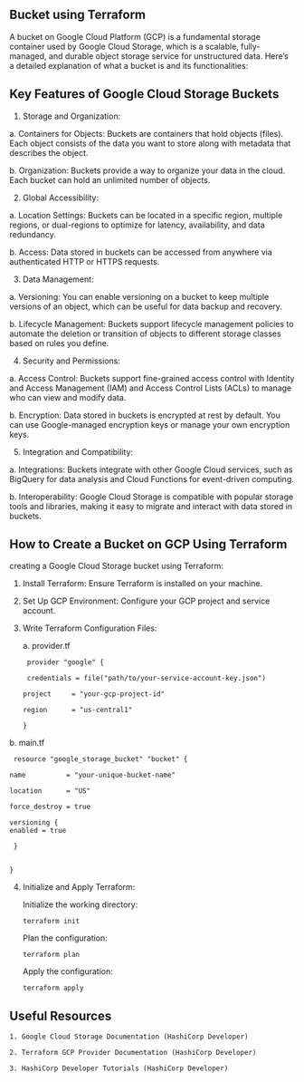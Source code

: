 
## Bucket using Terraform

A bucket on Google Cloud Platform (GCP) is a fundamental storage container used by Google Cloud Storage, which is a scalable, fully-managed, and durable object storage service for unstructured data. Here’s a detailed explanation of what a bucket is and its functionalities:


## Key Features of Google Cloud Storage Buckets

1. Storage and Organization:

  a. Containers for Objects: Buckets are containers that hold objects (files). Each object consists of the data you want to store along with metadata that describes the object.

b. Organization: Buckets provide a way to organize your data in the cloud. Each bucket can hold an unlimited number of objects.

2. Global Accessibility:

 a. Location Settings: Buckets can be located in a specific region, multiple regions, or dual-regions to optimize for latency, availability, and data redundancy.

b. Access: Data stored in buckets can be accessed from anywhere via authenticated HTTP or HTTPS requests.

3. Data Management:
 
 a. Versioning: You can enable versioning on a bucket to keep multiple versions of an object, which can be useful for data backup and recovery.

b. Lifecycle Management: Buckets support lifecycle management policies to automate the deletion or transition of objects to different storage classes based on rules you define.

4. Security and Permissions:

a. Access Control: Buckets support fine-grained access control with Identity and Access Management (IAM) and Access Control Lists (ACLs) to manage who can view and modify data.

b. Encryption: Data stored in buckets is encrypted at rest by default. You can use Google-managed encryption keys or manage your own encryption keys.

5. Integration and Compatibility:

a. Integrations: Buckets integrate with other Google Cloud services, such as BigQuery for data analysis and Cloud Functions for event-driven computing.

b. Interoperability: Google Cloud Storage is compatible with popular storage tools and libraries, making it easy to migrate and interact with data stored in buckets.




 
## How to Create a Bucket on GCP Using Terraform

creating a Google Cloud Storage bucket using Terraform:

1. Install Terraform: Ensure Terraform is installed on your machine.

2. Set Up GCP Environment: Configure your GCP project and service account.

3. Write Terraform Configuration Files:

   a. provider.tf

        provider "google" {

        credentials = file("path/to/your-service-account-key.json")
 
       project     = "your-gcp-project-id"

       region      = "us-central1"

       }

b. main.tf

     resource "google_storage_bucket" "bucket" {

    name          = "your-unique-bucket-name"

    location      = "US"

    force_destroy = true

    versioning {
    enabled = true

     }


    }

4. Initialize and Apply Terraform:

    Initialize the working directory:

       terraform init
 
    Plan the configuration:

       terraform plan

    Apply the configuration:

       terraform apply


 
     


## Useful Resources
    1. Google Cloud Storage Documentation​ (HashiCorp Developer)​

    2. Terraform GCP Provider Documentation​ (HashiCorp Developer)​

    3. HashiCorp Developer Tutorials​ (HashiCorp Developer)
